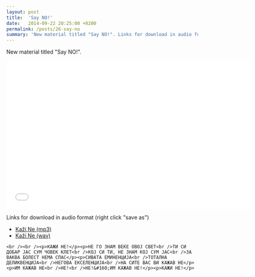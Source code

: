 ```yaml
---
layout: post
title:  'Say NO!'
date:   2014-09-22 20:25:00 +0200
permalink: /posts/26-say-no
summary: 'New material titled "Say NO!". Links for download in audio format (right click "save as") Kaži Ne (mp3) Kaži Ne (wav) КАЖИ НЕ! ...'
---
```


<p>New material titled "Say NO!".</p><p><iframe width="640" height="390" src="//www.youtube.com/embed/-ZrsVqcCyCc" frameborder="0"></iframe></p><p>Links for download in audio format (right click "save as")</p><ul><li><a href="/uploads/attachment/Kazi_Ne__mp3_.mp3" title="Kaži Ne (mp3)">Kaži Ne (mp3)</a></li><li><a href="/uploads/attachment/Kazi_Ne.wav" title="Kaži Ne (wav)">Kaži Ne (wav)</a></li></ul>
    
    <br /><br /><p>КАЖИ НЕ!</p><p>НЕ ГО ЗНАМ ВЕЌЕ ОВОЈ СВЕТ<br />ТИ СИ ДОБАР ЈАС СУМ ЧОВЕК КЛЕТ<br />КОЈ СИ ТИ, НЕ ЗНАМ КОЈ СУМ ЈАС<br />ЗА ВАКВА БОЛЕСТ НЕМА СПАС</p><p>СИВАТА ЕМИНЕНЦИЈА<br />ТОТАЛНА ДЕЛИКВЕНЦИЈА<br />НЕГОВА ЕКСЕЛЕНЦИЈА<br />НА СИТЕ ВАС ВИ КАЖАВ НЕ</p><p>ИМ КАЖАВ НЕ<br />НЕ!<br />НЕ!&#160;ИМ КАЖАВ НЕ!</p><p>КАЖИ НЕ!</p>
